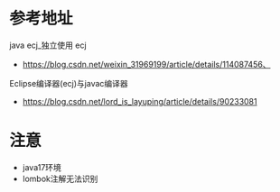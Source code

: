 # 参考地址
java ecj_独立使用 ecj
- https://blog.csdn.net/weixin_31969199/article/details/114087456、

Eclipse编译器(ecj)与javac编译器
- https://blog.csdn.net/lord_is_layuping/article/details/90233081

# 注意
- java17环境
- lombok注解无法识别
